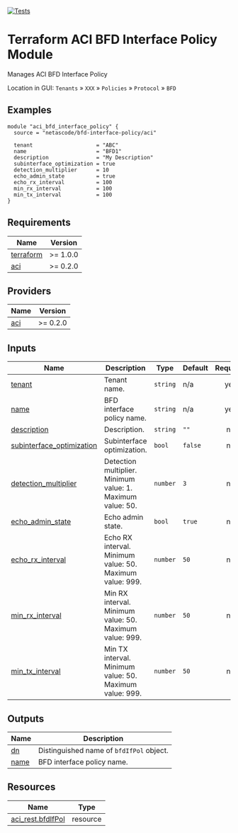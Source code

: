 <!-- BEGIN_TF_DOCS -->
[![Tests](https://github.com/netascode/terraform-aci-bfd-interface-policy/actions/workflows/test.yml/badge.svg)](https://github.com/netascode/terraform-aci-bfd-interface-policy/actions/workflows/test.yml)

# Terraform ACI BFD Interface Policy Module

Manages ACI BFD Interface Policy

Location in GUI:
`Tenants` » `XXX` » `Policies` » `Protocol` » `BFD`

## Examples

```hcl
module "aci_bfd_interface_policy" {
  source = "netascode/bfd-interface-policy/aci"

  tenant                    = "ABC"
  name                      = "BFD1"
  description               = "My Description"
  subinterface_optimization = true
  detection_multiplier      = 10
  echo_admin_state          = true
  echo_rx_interval          = 100
  min_rx_interval           = 100
  min_tx_interval           = 100
}

```

## Requirements

| Name | Version |
|------|---------|
| <a name="requirement_terraform"></a> [terraform](#requirement\_terraform) | >= 1.0.0 |
| <a name="requirement_aci"></a> [aci](#requirement\_aci) | >= 0.2.0 |

## Providers

| Name | Version |
|------|---------|
| <a name="provider_aci"></a> [aci](#provider\_aci) | >= 0.2.0 |

## Inputs

| Name | Description | Type | Default | Required |
|------|-------------|------|---------|:--------:|
| <a name="input_tenant"></a> [tenant](#input\_tenant) | Tenant name. | `string` | n/a | yes |
| <a name="input_name"></a> [name](#input\_name) | BFD interface policy name. | `string` | n/a | yes |
| <a name="input_description"></a> [description](#input\_description) | Description. | `string` | `""` | no |
| <a name="input_subinterface_optimization"></a> [subinterface\_optimization](#input\_subinterface\_optimization) | Subinterface optimization. | `bool` | `false` | no |
| <a name="input_detection_multiplier"></a> [detection\_multiplier](#input\_detection\_multiplier) | Detection multiplier. Minimum value: 1. Maximum value: 50. | `number` | `3` | no |
| <a name="input_echo_admin_state"></a> [echo\_admin\_state](#input\_echo\_admin\_state) | Echo admin state. | `bool` | `true` | no |
| <a name="input_echo_rx_interval"></a> [echo\_rx\_interval](#input\_echo\_rx\_interval) | Echo RX interval. Minimum value: 50. Maximum value: 999. | `number` | `50` | no |
| <a name="input_min_rx_interval"></a> [min\_rx\_interval](#input\_min\_rx\_interval) | Min RX interval. Minimum value: 50. Maximum value: 999. | `number` | `50` | no |
| <a name="input_min_tx_interval"></a> [min\_tx\_interval](#input\_min\_tx\_interval) | Min TX interval. Minimum value: 50. Maximum value: 999. | `number` | `50` | no |

## Outputs

| Name | Description |
|------|-------------|
| <a name="output_dn"></a> [dn](#output\_dn) | Distinguished name of `bfdIfPol` object. |
| <a name="output_name"></a> [name](#output\_name) | BFD interface policy name. |

## Resources

| Name | Type |
|------|------|
| [aci_rest.bfdIfPol](https://registry.terraform.io/providers/netascode/aci/latest/docs/resources/rest) | resource |
<!-- END_TF_DOCS -->